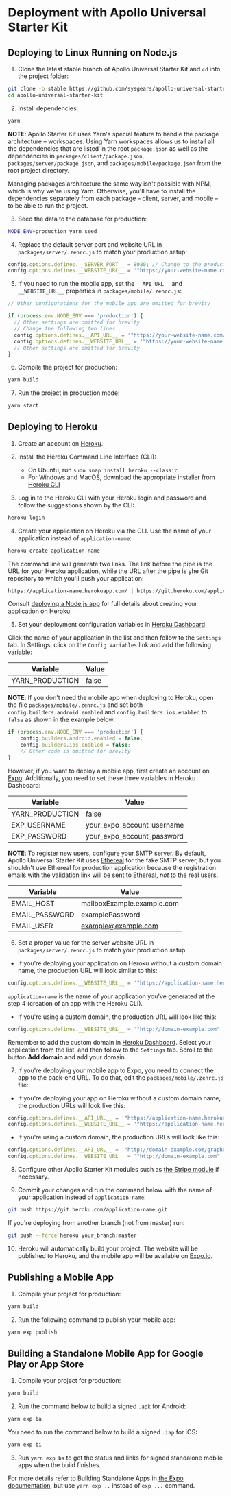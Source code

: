 # Deployment with Apollo Universal Starter Kit

## Deploying to Linux Running on Node.js

1. Clone the latest stable branch of Apollo Universal Starter Kit and `cd` into the project folder:

```bash
git clone -b stable https://github.com/sysgears/apollo-universal-starter-kit.git
cd apollo-universal-starter-kit
```

2. Install dependencies:

```bash
yarn
```

**NOTE**: Apollo Starter Kit uses Yarn's special feature to handle the package architecture &ndash; workspaces. Using 
Yarn workspaces allows us to install all the dependencies that are listed in the root `package.json` as well as the 
dependencies in `packages/client/package.json`, `packages/server/package.json`, and `packages/mobile/package.json` from 
the root project directory. 

Managing packages architecture the same way isn't possible with NPM, which is why we're using Yarn. Otherwise, you'll 
have to install the dependencies separately from each package &ndash; client, server, and mobile &ndash; to be able to 
run the project. 

3. Seed the data to the database for production:

```bash
NODE_ENV=production yarn seed
```

4. Replace the default server port and website URL in `packages/server/.zenrc.js` to match your production setup: 

```javascript
config.options.defines.__SERVER_PORT__ = 8080; // Change to the production port
config.options.defines.__WEBSITE_URL__ = '"https://your-website-name.com"'; // Change to the production domain
``` 

5. If you need to run the mobile app, set the `__API_URL__` and `__WEBSITE_URL__` properties in 
`packages/mobile/.zenrc.js`:

```javascript
// Other configurations for the mobile app are omitted for brevity

if (process.env.NODE_ENV === 'production') {
  // Other settings are omitted for brevity
  // Change the following two lines
  config.options.defines.__API_URL__ = '"https://your-website-name.com/graphql"';
  config.options.defines.__WEBSITE_URL__ = '"https://your-website-name.com"';
  // Other settings are omitted for brevity
}
```

6. Compile the project for production:

```bash
yarn build
```

7. Run the project in production mode:

```bash
yarn start
```

## Deploying to Heroku

1. Create an account on [Heroku].

2. Install the Heroku Command Line Interface (CLI):
    
    - On Ubuntu, run `sudo snap install heroku --classic`
    - For Windows and MacOS, download the appropriate installer from [Heroku CLI]

3. Log in to the Heroku CLI with your Heroku login and password and follow the suggestions shown by the CLI:

```bash
heroku login
```

4. Create your application on Heroku via the CLI. Use the name of your application instead of `application-name`:

```bash
heroku create application-name
```

The command line will generate two links. The link before the pipe is the URL for your Heroku application, while the 
URL after the pipe is yhe Git repository to which you'll push your application:

```bash
https://application-name.herokuapp.com/ | https://git.heroku.com/application-name.git
```
Consult [deploying a Node.js app] for full details about creating your application on Heroku.
 
5. Set your deployment configuration variables in [Heroku Dashboard]. 

Click the name of your application in the list and then follow to the `Settings` tab. In Settings, click on the 
`Config Variables` link and add the following variable: 

| Variable        | Value |
| --------------- | ----- |
| YARN_PRODUCTION | false |

**NOTE**: If you don't need the mobile app when deploying to Heroku, open the file `packages/mobile/.zenrc.js` and set 
both `config.builders.android.enabled` and `config.builders.ios.enabled` to `false` as shown in the example below:
          
```javascript
if (process.env.NODE_ENV === 'production') {
    config.builders.android.enabled = false;
    config.builders.ios.enabled = false;
    // Other code is omitted for brevity
}
```
 
However, if you want to deploy a mobile app, first create an account on [Expo]. Additionally, you need to set these 
three variables in Heroku Dashboard:

| Variable        | Value                      |
| --------------- | -------------------------- |
| YARN_PRODUCTION | false                      |
| EXP_USERNAME    | your_expo_account_username | 
| EXP_PASSWORD    | your_expo_account_password |
    
**NOTE**: To register new users, configure your SMTP server. By default, Apollo Universal Starter Kit uses [Ethereal] 
for the fake SMTP server, but you shouldn't use Ethereal for production application because the registration emails with 
the validation link will be sent to Ethereal, _not_ to the real users.

| Variable       | Value                      |
| -------------- | -------------------------- |
| EMAIL_HOST     | mailboxExample.example.com | 
| EMAIL_PASSWORD | examplePassword            |
| EMAIL_USER     | example@example.com        | 

6. Set a proper value for the server website URL in `packages/server/.zenrc.js` to match your production setup.
 
* If you're deploying your application on Heroku without a custom domain name, the production URL will look similar to 
this:

```javascript
config.options.defines.__WEBSITE_URL__ = '"https://application-name.herokuapp.com"';
```

`application-name` is the name of your application you've generated at the step 4 (creation of an app with the Heroku 
CLI).

* If you're using a custom domain, the production URL will look like this:

```javascript
config.options.defines.__WEBSITE_URL__ = '"http://domain-example.com"';
```

Remember to add the custom domain in [Heroku Dashboard]. Select your application from the list, and then follow to the 
`Settings` tab. Scroll to the button **Add domain** and add your domain.  

7. If you're deploying your mobile app to Expo, you need to connect the app to the back-end URL. To do that, edit the 
`packages/mobile/.zenrc.js` file:

* If you're deploying your app on Heroku without a custom domain name, the production URLs will look like this:

```javascript
config.options.defines.__API_URL__ = '"https://application-name.herokuapp.com/graphql"';
config.options.defines.__WEBSITE_URL__ = '"https://application-name.herokuapp.com"';
```

* If you're using a custom domain, the production URLs will look like this:

```javascript
config.options.defines.__API_URL__ = '"http://domain-example.com/graphql"';
config.options.defines.__WEBSITE_URL__ = '"http://domain-example.com"';
```

8. Configure other Apollo Starter Kit modules such as [the Stripe module] if necessary.

9. Commit your changes and run the command below with the name of your application instead of `application-name`:
 
```bash
git push https://git.heroku.com/application-name.git
```

If you're deploying from another branch (not from master) run:
 
```bash
git push --force heroku your_branch:master
```

10. Heroku will automatically build your project. The website will be published to Heroku, and the mobile app will be 
available on [Expo.io].

## Publishing a Mobile App

1. Compile your project for production:

```bash
yarn build
```

2. Run the following command to publish your mobile app:

```bash
yarn exp publish
```

## Building a Standalone Mobile App for Google Play or App Store

1. Compile your project for production:

```bash
yarn build
```
 
2. Run the command below to build a signed `.apk` for Android:

```bash
yarn exp ba
```

You need to run the command below to build a signed `.iap` for iOS:

```bash
yarn exp bi
```

3. Run `yarn exp bs` to get the status and links for signed standalone mobile apps when the build finishes. 

For more details refer to Building Standalone Apps in [the Expo documentation], but use `yarn exp ..` instead of 
`exp ...` command.

[heroku]: https://heroku.com
[heroku cli]: https://devcenter.heroku.com/articles/heroku-cli#download-and-install
[deploying a node.js app]: https://devcenter.heroku.com/articles/getting-started-with-nodejs
[heroku dashboard]: https://dashboard.heroku.com/apps
[expo]: https://expo.io
[ethereal]: https://ethereal.email/
[the stripe module]: https://github.com/sysgears/apollo-universal-starter-kit/blob/master/docs/modules/stripeSubscription.md
[expo.io]: https://expo.io
[the expo documentation]: https://docs.expo.io/versions/latest/
